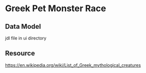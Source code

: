 # Greek Pet Monster Race

## Data Model

jdl file in ui directory

## Resource

https://en.wikipedia.org/wiki/List_of_Greek_mythological_creatures
